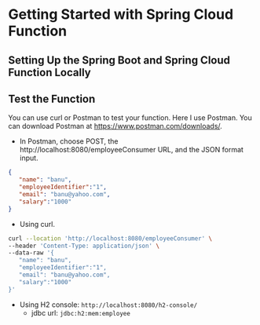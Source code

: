 # Getting Started with Spring Cloud Function

##  Setting Up the Spring Boot and Spring Cloud Function Locally
## Test the Function
You can use curl or Postman to test your function. Here I use Postman. You can download Postman at https://www.postman.com/downloads/.

* In Postman, choose POST, the http://localhost:8080/employeeConsumer URL, and the JSON format input.
```json
{
   "name": "banu",
   "employeeIdentifier":"1",
   "email": "banu@yahoo.com",
   "salary":"1000"
}
```
* Using curl.
```bash
curl --location 'http://localhost:8080/employeeConsumer' \
--header 'Content-Type: application/json' \
--data-raw '{
   "name": "banu",
   "employeeIdentifier":"1",
   "email": "banu@yahoo.com",
   "salary":"1000"
}'
```
* Using H2 console: `http://localhost:8080/h2-console/`
  * jdbc url: `jdbc:h2:mem:employee`
